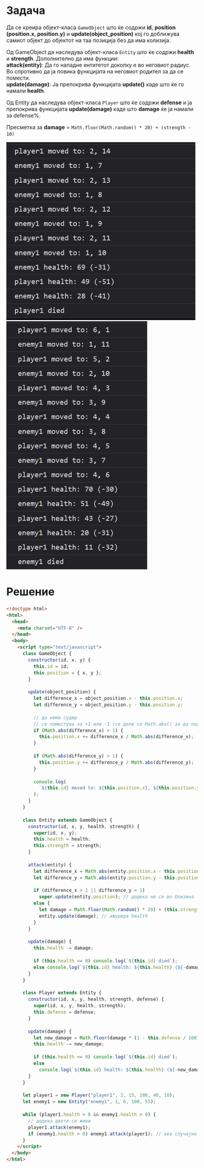 # Задача

Да се креира објект-класа `GameObject` што ќе содржи **id**, **position (position.x, position.y)** и **update(object_position)** кој го доближува самиот објект до објектот на таа позиција без да има колизија.

Од GameObject да наследува објект-класа `Entity` што ќе содржи **health** и **strength**. Дополнително да има функции:<br>
**attack(entity)**: Да го нападне ентитетот доколку е во неговиот радиус. Во спротивно да ја повика функцијата на неговиот родител за да се помести.<br>
**update(damage)**: Ја препокрива функцијата **update()** каде што ќе го намали **health**.

Од Entity да наследува објект-класа `Player` што ќе содржи **defense** и ја препокрива функцијата **update(damage)** каде што **damage** ќе ја намали за defense%.

Пресметка за **damage** = `Math.floor(Math.random() * 20) + (strength - 10)`

![img](img/screen1.png)
![img](img/screen2.png)

# Решение

```html
<!doctype html>
<html>
  <head>
    <meta charset="UTF-8" />
  </head>
  <body>
    <script type="text/javascript">
      class GameObject {
        constructor(id, x, y) {
          this.id = id;
          this.position = { x, y };
        }

        update(object_position) {
          let difference_x = object_position.x - this.position.x;
          let difference_y = object_position.y - this.position.y;

          // да нема судир
          // се поместува за +1 или -1 (се дели со Math.abs() за да подржува и негативно поместување)
          if (Math.abs(difference_x) > 1) {
            this.position.x += difference_x / Math.abs(difference_x);
          }

          if (Math.abs(difference_y) > 1) {
            this.position.y += difference_y / Math.abs(difference_y);
          }

          console.log(
            `${this.id} moved to: ${this.position.x}, ${this.position.y}`,
          );
        }
      }

      class Entity extends GameObject {
        constructor(id, x, y, health, strength) {
          super(id, x, y);
          this.health = health;
          this.strength = strength;
        }

        attack(entity) {
          let difference_x = Math.abs(entity.position.x - this.position.x);
          let difference_y = Math.abs(entity.position.y - this.position.y);

          if (difference_x > 1 || difference_y > 1)
            super.update(entity.position); // додека не се во близина
          else {
            let damage = Math.floor(Math.random() * 20) + (this.strength - 10); // формулата за damage
            entity.update(damage); // ажурира health
          }
        }

        update(damage) {
          this.health -= damage;

          if (this.health <= 0) console.log(`${this.id} died`);
          else console.log(`${this.id} health: ${this.health} (${-damage})`);
        }
      }

      class Player extends Entity {
        constructor(id, x, y, health, strength, defense) {
          super(id, x, y, health, strength);
          this.defense = defense;
        }

        update(damage) {
          let new_damage = Math.floor(damage * (1 - this.defense / 100)); // намалување за defense%
          this.health -= new_damage;

          if (this.health <= 0) console.log(`${this.id} died`);
          else
            console.log(`${this.id} health: ${this.health} (${-new_damage})`);
        }
      }

      let player1 = new Player("player1", 2, 15, 100, 40, 10);
      let enemy1 = new Entity("enemy1", 1, 6, 100, 55);

      while (player1.health > 0 && enemy1.health > 0) {
        // додека двете се живи
        player1.attack(enemy1);
        if (enemy1.health > 0) enemy1.attack(player1); // ако случајно не умре
      }
    </script>
  </body>
</html>
```
